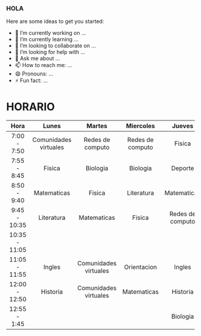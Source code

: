 ### HOLA 



Here are some ideas to get you started:

- 🔭 I’m currently working on ...
- 🌱 I’m currently learning ...
- 👯 I’m looking to collaborate on ...
- 🤔 I’m looking for help with ...
- 💬 Ask me about ...
- 📫 How to reach me: ...
- 😄 Pronouns: ...
- ⚡ Fun fact: ...

# HORARIO

|      Hora     |         Lunes         |         Martes        |     Miercoles    |      Jueves      |      Viernes     |
|:-------------:|:---------------------:|:---------------------:|:----------------:|:----------------:|:----------------:|
|  7:00 - 7:50  | Comunidades virtuales |    Redes de computo   | Redes de computo |      Fisica      | Redes de computo |
|  7:55 - 8:45  |         Fisica        |        Biologia       |     Biologia     |      Deporte     |     Biologia     |
|  8:50 - 9:40  |      Matematicas      |         Fisica        |    Literatura    |    Matematicas   |    Matematicas   |
|  9:45 - 10:35 |       Literatura      |      Matematicas      |      Fisica      | Redes de computo |      Fisica      |
| 10:35 - 11:05 |                       |                       |                  |                  |                  |
| 11:05 - 11:55 |         Ingles        | Comunidades virtuales |    Orientacion   |      Ingles      |     Historia     |
| 12:00 - 12:50 |        Historia       | Comunidades virtuales |    Matematicas   |     Historia     |    Literatura    |
|  12:55 - 1:45 |                       |                       |                  |     Biologia     |      Ingles      |
